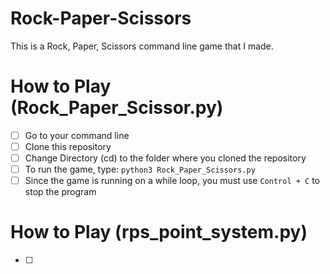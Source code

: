 # Rock-Paper-Scissors

This is a Rock, Paper, Scissors command line game that I made. 

# How to Play (Rock_Paper_Scissor.py)
- [ ] Go to your command line
- [ ] Clone this repository
- [ ] Change Directory (cd) to the folder where you cloned the repository
- [ ] To run the game, type: `python3 Rock_Paper_Scissors.py`
- [ ] Since the game is running on a while loop, you must use `Control + C` to stop the program

# How to Play (rps_point_system.py)
- [ ]
